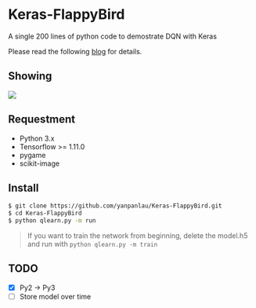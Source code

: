 # Keras-FlappyBird

A single 200 lines of python code to demostrate DQN with Keras

Please read the following [blog](https://yanpanlau.github.io/2016/07/10/FlappyBird-Keras.html) for details.

## Showing

![](assets/animation.gif)

## Requestment

-   Python 3.x
-   Tensorflow >= 1.11.0
-   pygame
-   scikit-image

## Install

```bash
$ git clone https://github.com/yanpanlau/Keras-FlappyBird.git
$ cd Keras-FlappyBird
$ python qlearn.py -m run
```

> If you want to train the network from beginning, delete the model.h5 and run with `python qlearn.py -m train`

## TODO

-   [x] Py2 -> Py3
-   [ ] Store model over time